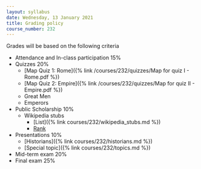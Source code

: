 ```yaml
---
layout: syllabus
date: Wednesday, 13 January 2021
title: Grading policy
course_number: 232
---
```


Grades will be based on the following criteria

* Attendance and In-class participation 15%
* Quizzes 20%
	* [Map Quiz 1: Rome]({% link /courses/232/quizzes/Map for quiz I - Rome.pdf %})
	* [Map Quiz 2: Empire]({% link /courses/232/quizzes/Map for quiz II - Empire.pdf %})
	* Great Men
	* Emperors
* Public Scholarship 10%
    * Wikipedia stubs
        * [List]({% link courses/232/wikipedia_stubs.md %})
        * [Rank](https://goo.gl/forms/4djFDCAEfaeGp2lZ2)
* Presentations 10%
	* [Historians]({% link courses/232/historians.md %})
	* [Special topic]({% link courses/232/topics.md %})
* Mid-term exam 20%
* Final exam 25%

